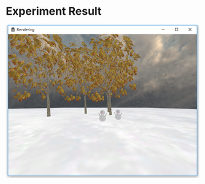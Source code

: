 # Experiment Result
<p align="center">
  <img src="https://github.com/hitminxuanwang/Render/blob/master/Render/Media/naive_result_without_light.png" >
</p> 
